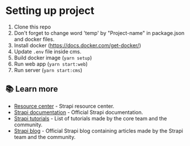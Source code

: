 # Setting up project

1. Clone this repo
2. Don't forget to change word 'temp' by "Project-name" in package.json and docker files.
3. Install docker (https://docs.docker.com/get-docker/)
4. Update `.env` file inside cms.
5. Build docker image (`yarn setup`)
6. Run web app (`yarn start:web`)
7. Run server (`yarn start:cms`)

## 📚 Learn more

- [Resource center](https://strapi.io/resource-center) - Strapi resource center.
- [Strapi documentation](https://docs.strapi.io) - Official Strapi documentation.
- [Strapi tutorials](https://strapi.io/tutorials) - List of tutorials made by the core team and the community.
- [Strapi blog](https://docs.strapi.io) - Official Strapi blog containing articles made by the Strapi team and the community.
